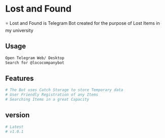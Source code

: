 # Lost and Found

⭐️ Lost and Found is Telegram Bot created for the purpose of Lost Items in my university

## Usage

```bash
Open Telegram Web/ Desktop
Search for @lococompanybot
```

## Features

```bash
# The Bot uses Catch Storage to store Temporary data
# User Friendly Registration of any Items
# Searching Items in a great Capacity
```

## version

```bash
# Latest
# v1.0.1
```
